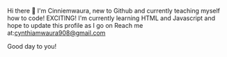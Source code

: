 Hi there 👋
I'm Cinniemwaura, new to Github and currently teaching myself how to code! EXCITING!
I'm currently learning HTML and Javascript and hope to update this profile as I go on
Reach me at:cynthiamwaura908@gmail.com

Good day to you!

